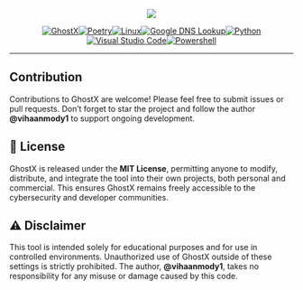 <!-- logo -->
<p align="center">
  <img src="https://i.ibb.co/TMZXgQGQ/image.png">
</p>

<p align="center">
  <a href="https://github.com/vihaanmody1/GhostX" target="_blank"><img alt="GhostX" src="https://img.shields.io/badge/ghostX-000?style=for-the-badge&logo=github&logoColor=%23F7DF1E"></a><a href="https://python-poetry.org/" target="_blank"><img alt="Poetry" src="https://img.shields.io/badge/Poetry-%233B82F6.svg?style=for-the-badge&logo=poetry&logoColor=0B3D8D"></a><a href="https://python-poetry.org/docs/#system-requirements" target="_blank"><img alt="Linux" src="https://img.shields.io/badge/Linux-000?style=for-the-badge&logo=linux&logoColor=%23F7DF1E"></a><a href="https://dns.google/" target="_blank"><img alt="Google DNS Lookup" src="https://img.shields.io/badge/google-4285F4?style=for-the-badge&logo=google&logoColor=white"></a><a href="https://www.python.org/" target="_blank"><img alt="Python" src="https://img.shields.io/badge/python-000?style=for-the-badge&logo=python&logoColor=ffdd54"></a><a href="https://code.visualstudio.com/" target="_blank"><img alt="Visual Studio Code" src="https://img.shields.io/badge/VSCode-%233B82F6.svg?style=for-the-badge&logo=git&logoColor=white"></a><a href="https://learn.microsoft.com/powershell/" target="_blank"><img alt="Powershell" src="https://img.shields.io/badge/Powershell-000.svg?style=for-the-badge&logo=gnu-bash&logoColor=%23F7DF1E"></a>
</p>
<hr>

## Contribution
<p>Contributions to GhostX are welcome! Please feel free to submit issues or pull requests. Don’t forget to star the project and follow the author <strong>@vihaanmody1</strong> to support ongoing development.</p>

## 📜 License

<p>GhostX is released under the <strong>MIT License</strong>, permitting anyone to modify, distribute, and integrate the tool into their own projects, both personal and commercial. This ensures GhostX remains freely accessible to the cybersecurity and developer communities.</p>

## ⚠️ Disclaimer

<p>This tool is intended solely for educational purposes and for use in controlled environments. Unauthorized use of GhostX outside of these settings is strictly prohibited. The author, <strong>@vihaanmody1</strong>, takes no responsibility for any misuse or damage caused by this code.</p>
